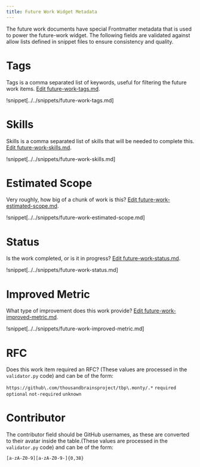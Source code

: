 ```yaml
---
title: Future Work Widget Metadata
---
```


The future work documents have special Frontmatter metadata that is used to power the future-work widget.  The following fields are validated against allow lists defined in snippet files to ensure consistency and quality.

# Tags

Tags is a comma separated list of keywords, useful for filtering the future work items. [Edit future-work-tags.md](https://github.com/thousandbrainsproject/tbp.monty/edit/main/docs/snippets/future-work-tags.md).

!snippet[../../snippets/future-work-tags.md]

# Skills

Skills is a comma separated list of skills that will be needed to complete this. [Edit future-work-skills.md](https://github.com/thousandbrainsproject/tbp.monty/edit/main/docs/snippets/future-work-skills.md).

!snippet[../../snippets/future-work-skills.md]

# Estimated Scope

Very roughly, how big of a chunk of work is this? [Edit future-work-estimated-scope.md](https://github.com/thousandbrainsproject/tbp.monty/edit/main/docs/snippets/future-work-estimated-scope.md).

!snippet[../../snippets/future-work-estimated-scope.md]

# Status

Is the work completed, or is it in progress? [Edit future-work-status.md](https://github.com/thousandbrainsproject/tbp.monty/edit/main/docs/snippets/future-work-status.md).

!snippet[../../snippets/future-work-status.md]

# Improved Metric

What type of improvement does this work provide? [Edit future-work-improved-metric.md](https://github.com/thousandbrainsproject/tbp.monty/edit/main/docs/snippets/future-work-improved-metric.md).

!snippet[../../snippets/future-work-improved-metric.md]

# RFC

Does this work item required an RFC? (These values are processed in the `validator.py` code) and can be of the form:

`https://github\.com/thousandbrainsproject/tbp\.monty/.*` `required` `optional` `not-required` `unknown`

# Contributor

The contributor field should be GitHub usernames, as these are converted to their avatar inside the table.(These values are processed in the `validator.py` code) and can be of the form:

`[a-zA-Z0-9][a-zA-Z0-9-]{0,38}`